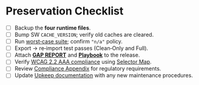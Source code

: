 # Preservation Checklist

- [ ] Backup the **four runtime files**.  
- [ ] Bump SW `CACHE_VERSION`; verify old caches are cleared.  
- [ ] Run [worst‑case suite](./Worst_Case_Scenarios.md); confirm `"n/a"` policy.  
- [ ] Export → re‑import test passes (Clean‑Only and Full).  
- [ ] Attach **[GAP REPORT](./GAP_REPORT_v2.1.md)** and **[Playbook](./Playbook_v2.1.md)** to the release.
- [ ] Verify [WCAG 2.2 AAA compliance](https://www.w3.org/TR/WCAG22/) using [Selector Map](./Selector_Map_v2.1.md).
- [ ] Review [Compliance Appendix](./COMPLIANCE_APPENDIX.md) for regulatory requirements.
- [ ] Update [Upkeep documentation](./UPKEEP_v2.1.md) with any new maintenance procedures.
